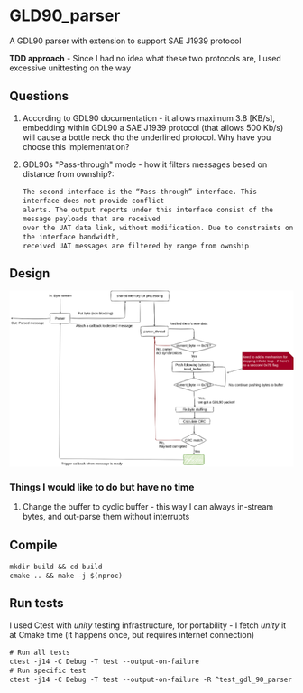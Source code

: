 # GLD90_parser

A GDL90 parser with extension to support SAE J1939 protocol

**TDD approach** - Since I had no idea what these two protocols are, I used excessive unittesting on the way

## Questions

1. According to GDL90 documentation - it allows maximum 3.8 [KB/s], embedding within GDL90 a SAE J1939 protocol (that allows 500 Kb/s) will cause a bottle neck tho the underlined protocol. Why have you choose this implementation?
2. GDL90s "Pass-through" mode - how it filters messages besed on distance from ownship?:

    ```text
    The second interface is the “Pass-through” interface. This interface does not provide conflict
    alerts. The output reports under this interface consist of the message payloads that are received
    over the UAT data link, without modification. Due to constraints on the interface bandwidth,
    received UAT messages are filtered by range from ownship
    ```

## Design

![ParserDesignHighLevel](doc/ParserDesignHighLevel.png "ParserDesignHighLevel")

### Things I would like to do but have no time

1. Change the buffer to cyclic buffer - this way I can always in-stream bytes, and out-parse them without interrupts

## Compile

```shell
mkdir build && cd build                                                                                                                                                                     
cmake .. && make -j $(nproc)  
```

## Run tests

I used Ctest with _unity_ testing infrastructure, for portability - I fetch _unity_ it at Cmake time (it happens once, but requires internet connection)

```shell
# Run all tests
ctest -j14 -C Debug -T test --output-on-failure
# Run specific test
ctest -j14 -C Debug -T test --output-on-failure -R ^test_gdl_90_parser
```
